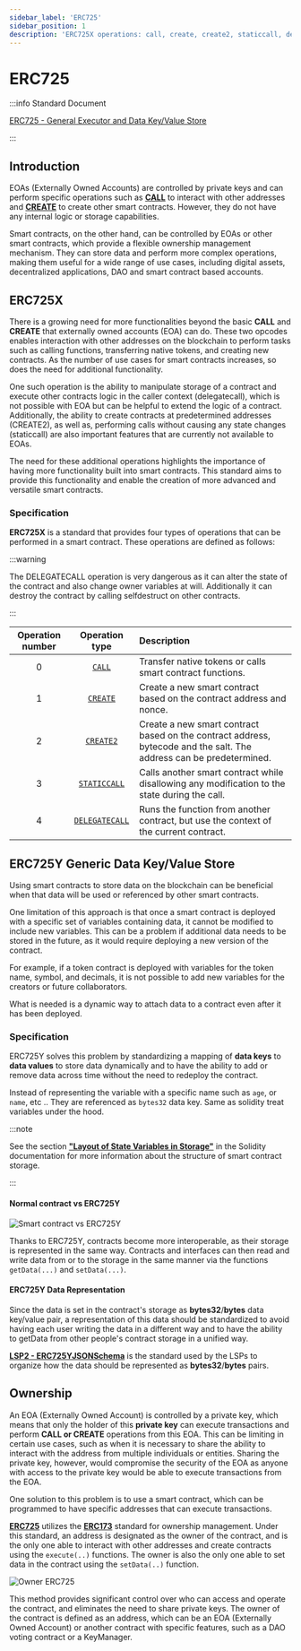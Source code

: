 ```yaml
---
sidebar_label: 'ERC725'
sidebar_position: 1
description: 'ERC725X operations: call, create, create2, staticcall, delegatecall, and ERC725Y Generic Data Key/Value Store.'
---
```


# ERC725

:::info Standard Document

[ERC725 - General Executor and Data Key/Value Store](https://github.com/ERC725Alliance/ERC725/blob/develop/docs/ERC-725.md)

:::

## Introduction

EOAs (Externally Owned Accounts) are controlled by private keys and can perform specific operations such as [**CALL**](https://www.evm.codes/#f1) to interact with other addresses and [**CREATE**](https://www.evm.codes/#f0) to create other smart contracts. However, they do not have any internal logic or storage capabilities.

Smart contracts, on the other hand, can be controlled by EOAs or other smart contracts, which provide a flexible ownership management mechanism. They can store data and perform more complex operations, making them useful for a wide range of use cases, including digital assets, decentralized applications, DAO and smart contract based accounts.

## ERC725X

There is a growing need for more functionalities beyond the basic **CALL** and **CREATE** that externally owned accounts (EOA) can do. These two opcodes enables interaction with other addresses on the blockchain to perform tasks such as calling functions, transferring native tokens, and creating new contracts. As the number of use cases for smart contracts increases, so does the need for additional functionality.

One such operation is the ability to manipulate storage of a contract and execute other contracts logic in the caller context (delegatecall), which is not possible with EOA but can be helpful to extend the logic of a contract. Additionally, the ability to create contracts at predetermined addresses (CREATE2), as well as, performing calls without causing any state changes (staticcall) are also important features that are currently not available to EOAs.

The need for these additional operations highlights the importance of having more functionality built into smart contracts. This standard aims to provide this functionality and enable the creation of more advanced and versatile smart contracts.

### Specification

**ERC725X** is a standard that provides four types of operations that can be performed in a smart contract. These operations are defined as follows:

:::warning

The DELEGATECALL operation is very dangerous as it can alter the state of the contract and also change owner variables at will. Additionally it can destroy the contract by calling selfdestruct on other contracts.

:::

| Operation number |                     Operation type                     | Description                                                                                                         |
| :--------------: | :----------------------------------------------------: | :------------------------------------------------------------------------------------------------------------------ |
|        0         |          [`CALL`](https://www.evm.codes/#f1)           | Transfer native tokens or calls smart contract functions.                                                           |
|        1         |         [`CREATE`](https://www.evm.codes/#f0)          | Create a new smart contract based on the contract address and nonce.                                                |
|        2         |  [`CREATE2`](https://eips.ethereum.org/EIPS/eip-1014)  | Create a new smart contract based on the contract address, bytecode and the salt. The address can be predetermined. |
|        3         | [`STATICCALL`](https://eips.ethereum.org/EIPS/eip-214) | Calls another smart contract while disallowing any modification to the state during the call.                       |
|        4         | [`DELEGATECALL`](https://eips.ethereum.org/EIPS/eip-7) | Runs the function from another contract, but use the context of the current contract.                               |

## ERC725Y Generic Data Key/Value Store

Using smart contracts to store data on the blockchain can be beneficial when that data will be used or referenced by other smart contracts.

One limitation of this approach is that once a smart contract is deployed with a specific set of variables containing data, it cannot be modified to include new variables. This can be a problem if additional data needs to be stored in the future, as it would require deploying a new version of the contract.

For example, if a token contract is deployed with variables for the token name, symbol, and decimals, it is not possible to add new variables for the creators or future collaborators.

What is needed is a dynamic way to attach data to a contract even after it has been deployed.

### Specification

ERC725Y solves this problem by standardizing a mapping of **data keys** to **data values** to store data dynamically and to have the ability to add or remove data across time without the need to redeploy the contract.

Instead of representing the variable with a specific name such as `age`, or `name`, etc .. They are referenced as `bytes32` data key. Same as solidity treat variables under the hood.

:::note

See the section **["Layout of State Variables in Storage"](https://docs.soliditylang.org/en/v0.8.11/internals/layout_in_storage.html)** in the Solidity documentation for more information about the structure of smart contract storage.

:::

#### Normal contract vs ERC725Y

![Smart contract vs ERC725Y](../../../static/img/standards/erc725/SmartContractVsERC725Y.jpeg)

Thanks to ERC725Y, contracts become more interoperable, as their storage is represented in the same way. Contracts and interfaces can then read and write data from or to the storage in the same manner via the functions `getData(...)` and `setData(...)`.

#### ERC725Y Data Representation

Since the data is set in the contract's storage as **bytes32**/**bytes** data key/value pair, a representation of this data should be standardized to avoid having each user writing the data in a different way and to have the ability to getData from other people's contract storage in a unified way.

**[LSP2 - ERC725YJSONSchema](../generic-standards/lsp2-json-schema.md)** is the standard used by the LSPs to organize how the data should be represented as **bytes32**/**bytes** pairs.

## Ownership

An EOA (Externally Owned Account) is controlled by a private key, which means that only the holder of this **private key** can execute transactions and perform **CALL or CREATE** operations from this EOA. This can be limiting in certain use cases, such as when it is necessary to share the ability to interact with the address from multiple individuals or entities. Sharing the private key, however, would compromise the security of the EOA as anyone with access to the private key would be able to execute transactions from the EOA.

One solution to this problem is to use a smart contract, which can be programmed to have specific addresses that can execute transactions.

[**ERC725**](#) utilizes the [**ERC173**](https://eips.ethereum.org/EIPS/eip-173) standard for ownership management. Under this standard, an address is designated as the owner of the contract, and is the only one able to interact with other addresses and create contracts using the `execute(..)` functions. The owner is also the only one able to set data in the contract using the `setData(..)` function.

![Owner ERC725](../../../static/img/standards/erc725/ERC725Owner.jpeg)

This method provides significant control over who can access and operate the contract, and eliminates the need to share private keys. The owner of the contract is defined as an address, which can be an EOA (Externally Owned Account) or another contract with specific features, such as a DAO voting contract or a KeyManager.
